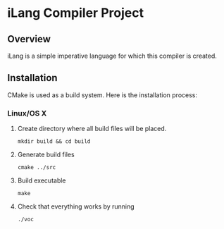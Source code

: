 # iLang Compiler Project

## Overview

iLang is a simple imperative language for which this compiler is created.

## Installation

CMake is used as a build system. Here is the installation process:

### Linux/OS X

1. Create directory where all build files will be placed.

   ```mkdir build && cd build```

2. Generate build files

   ```cmake ../src```

3. Build executable

   ```make```

4. Check that everything works by running

   ```./voc```
   